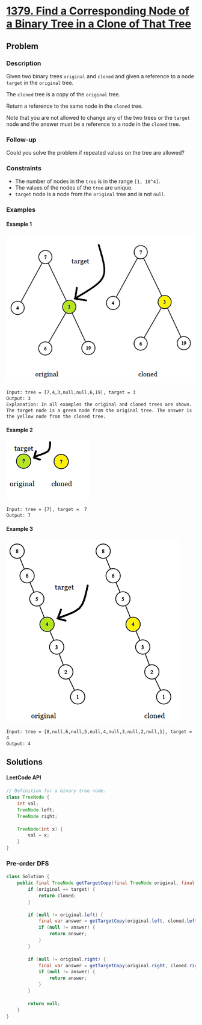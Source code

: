 # [1379. Find a Corresponding Node of a Binary Tree in a Clone of That Tree](https://leetcode.com/problems/find-a-corresponding-node-of-a-binary-tree-in-a-clone-of-that-tree/)

## Problem

### Description

Given two binary trees `original` and `cloned` and given a reference to a
node `target` in the `original` tree.

The `cloned` tree is a copy of the `original` tree.

Return a reference to the same node in the `cloned` tree.

Note that you are not allowed to change any of the two trees or the `target`
node and the answer must be a reference to a node in the `cloned` tree.

### Follow-up

Could you solve the problem if repeated values on the tree are allowed?

### Constraints

* The number of nodes in the `tree` is in the range `[1, 10^4]`.
* The values of the nodes of the `tree` are unique.
* `target` node is a node from the `original` tree and is not `null`.

### Examples

#### Example 1

![image](resources/1379/ex1.png)

```text
Input: tree = [7,4,3,null,null,6,19], target = 3
Output: 3
Explanation: In all examples the original and cloned trees are shown. The target node is a green node from the original tree. The answer is the yellow node from the cloned tree.
```

#### Example 2

![image](resources/1379/ex2.png)

```text
Input: tree = [7], target =  7
Output: 7
```

#### Example 3

![image](resources/1379/ex3.png)

```text
Input: tree = [8,null,6,null,5,null,4,null,3,null,2,null,1], target = 4
Output: 4
```

## Solutions

#### LeetCode API

```java
// Definition for a binary tree node.
class TreeNode {
    int val;
    TreeNode left;
    TreeNode right;

    TreeNode(int x) {
        val = x;
    }
}
```

### Pre-order DFS

```java
class Solution {
    public final TreeNode getTargetCopy(final TreeNode original, final TreeNode cloned, final TreeNode target) {
        if (original == target) {
            return cloned;
        }

        if (null != original.left) {
            final var answer = getTargetCopy(original.left, cloned.left, target);
            if (null != answer) {
                return answer;
            }
        }

        if (null != original.right) {
            final var answer = getTargetCopy(original.right, cloned.right, target);
            if (null != answer) {
                return answer;
            }
        }
        
        return null;
    }
}
```
